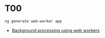 # T00

```bash
ng generate web-worker app
```

- [Background processing using web workers](https://angular.io/guide/web-worker)